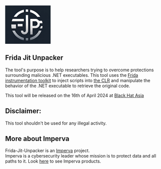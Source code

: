 ![Frida Jit Unpacker Logo](images/logo.png)

## Frida Jit Unpacker

The tool's purpose is to help researchers trying to overcome protections surrounding malicious .NET executables.
This tool uses the [Frida instrumentation toolkit](https://frida.re/) to inject scripts into [the CLR](https://en.wikipedia.org/wiki/Common_Language_Runtime) and manipulate the behavior of the .NET executable to retrieve the original code.

This tool will be released on the 16th of April 2024 at [Black Hat Asia](https://www.blackhat.com/asia-24/)

## Disclaimer:
This tool shouldn't be used for any illegal activity.

## More about Imperva

Frida-Jit-Unpacker is an [Imperva](https://imperva.com) project.  
Imperva is a cybersecurity leader whose mission is to protect data and all paths to it. 
Look [here](https://www.imperva.com/) to see Imperva products.
